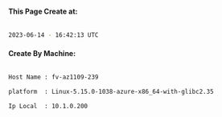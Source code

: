 
   
#### This Page Create at:

```bash

2023-06-14 - 16:42:13 UTC

```

#### Create By Machine:

```bash

Host Name : fv-az1109-239

platform  : Linux-5.15.0-1038-azure-x86_64-with-glibc2.35

Ip Local  : 10.1.0.200

```

